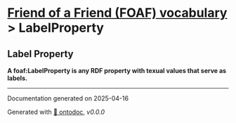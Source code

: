 # [Friend of a Friend (FOAF) vocabulary](../homepage.md) > LabelProperty

## Label Property

**A foaf:LabelProperty is any RDF property with texual values that serve as labels.**



---

Documentation generated on 2025-04-16

Generated with [📑 ontodoc](https://github.com/StephaneBranly/ontodoc), *v0.0.0*